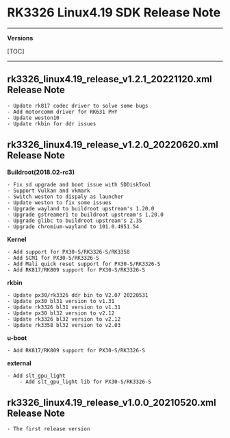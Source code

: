 # RK3326 Linux4.19 SDK Release Note

---

**Versions**

[TOC]

---

## rk3326_linux4.19_release_v1.2.1_20221120.xml Release Note

```
- Update rk817 codec driver to solve some bugs
- Add motorcomm driver for RK631 PHY
- Update weston10
- Update rkbin for ddr issues
```

## rk3326_linux4.19_release_v1.2.0_20220620.xml Release Note

**Buildroot(2018.02-rc3)**

```
- Fix sd upgrade and boot issue with SDDiskTool
- Support Vulkan and vkmark
- Switch weston to dispaly as launcher
- Update weston to fix some issues
- Upgrade wayland to buildroot upstream's 1.20.0
- Upgrade gstreamer1 to buildroot upstream's 1.20.0
- Upgrade glibc to buildroot upstream's 2.35
- Upgrade chromium-wayland to 101.0.4951.54
```

**Kernel**

```
- Add support for PX30-S/RK3326-S/RK3358
- Add SCMI for PX30-S/RK3326-S
- Add Mali quick reset support for PX30-S/RK3326-S
- Add RK817/RK809 support for PX30-S/RK3326-S
```

**rkbin**

```
- Update px30/rk3326 ddr bin to V2.07 20220531
- Update px30 bl31 version to v1.31
- Update rk3326 bl31 version to v1.31
- Update px30 bl32 version to v2.12
- Update rk3326 bl32 version to v2.12
- Update rk3358 bl32 version to v2.03
```

**u-boot**

```
- Add RK817/RK809 support for PX30-S/RK3326-S
```

**external**

```
- Add slt_gpu_light
    - Add slt_gpu_light lib for PX30-S/RK3326-S
```

## rk3326_linux4.19_release_v1.0.0_20210520.xml Release Note

```
- The first release version
```
